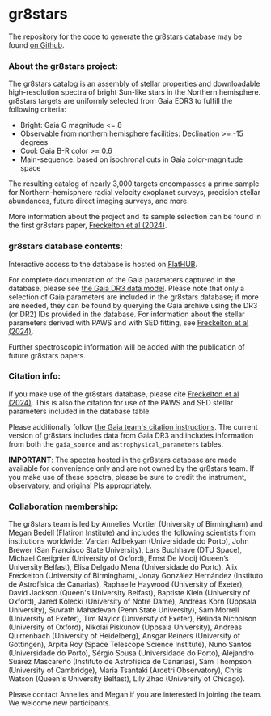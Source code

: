 # gr8stars

The repository for the code to generate [the gr8stars database](https://flathub.flatironinstitute.org/gr8) may be found [on Github](https://github.com/megbedell/gr8stars).

### About the gr8stars project:

The gr8stars catalog is an assembly of stellar properties and downloadable high-resolution spectra of bright Sun-like stars in the Northern hemisphere.
gr8stars targets are uniformly selected from Gaia EDR3 to fulfill the following criteria:
- Bright: Gaia G magnitude <= 8
- Observable from northern hemisphere facilities: Declination >= -15 degrees
- Cool: Gaia B-R color >= 0.6
- Main-sequence: based on isochronal cuts in Gaia color-magnitude space

The resulting catalog of nearly 3,000 targets encompasses a prime sample for Northern-hemisphere radial velocity exoplanet surveys, precision stellar abundances, future direct imaging surveys, and more.

More information about the project and its sample selection can be found in the first gr8stars paper, [Freckelton et al (2024)](https://ui.adsabs.harvard.edu/abs/2025MNRAS.540.1786F/abstract). 

### gr8stars database contents:

Interactive access to the database is hosted on [FlatHUB](https://flathub.flatironinstitute.org/gr8).

For complete documentation of the Gaia parameters captured in the database, please see [the Gaia DR3 data model](https://gea.esac.esa.int/archive/documentation/GDR3/Gaia_archive/chap_datamodel/). Please note that only a selection of Gaia parameters are included in the gr8stars database; if more are needed, they can be found by querying the Gaia archive using the DR3 (or DR2) IDs provided in the database. For information about the stellar parameters derived with PAWS and with SED fitting, see [Freckelton et al (2024)](https://ui.adsabs.harvard.edu/abs/2025MNRAS.540.1786F/abstract).

Further spectroscopic information will be added with the publication of future gr8stars papers.

### Citation info:

If you make use of the gr8stars database, please cite [Freckelton et al (2024)](https://ui.adsabs.harvard.edu/abs/2025MNRAS.540.1786F/abstract). This is also the citation for use of the PAWS and SED stellar parameters included in the database table.

Please additionally follow [the Gaia team's citation instructions](https://www.cosmos.esa.int/web/gaia-users/credits). The current version of gr8stars includes data from Gaia DR3 and includes information from both the `gaia_source` and `astrophysical_parameters` tables.

**IMPORTANT**: The spectra hosted in the gr8stars database are made available for convenience only and are not owned by the gr8stars team. If you make use of these spectra, please be sure to credit the instrument, observatory, and original PIs appropriately.

### Collaboration membership:

The gr8stars team is led by Annelies Mortier (University of Birmingham) and Megan Bedell (Flatiron Institute) and includes the following scientists from institutions worldwide: Vardan Adibekyan (Universidade do Porto), John Brewer (San Francisco State University), Lars Buchhave (DTU Space), Michael Cretignier (University of Oxford), Ernst De Mooij (Queen’s University Belfast), Elisa Delgado Mena (Universidade do Porto), Alix Freckelton (University of Birmingham), Jonay González Hernández (Instituto de Astrofísica de Canarias), Raphaelle Haywood (University of Exeter), David Jackson (Queen's University Belfast), Baptiste Klein (University of Oxford), Jared Kolecki (University of Notre Dame), Andreas Korn (Uppsala University), Suvrath Mahadevan (Penn State University), Sam Morrell (University of Exeter), Tim Naylor (University of Exeter), Belinda Nicholson (University of Oxford), Nikolai Piskunov (Uppsala University), Andreas Quirrenbach (University of Heidelberg), Ansgar Reiners (University of Göttingen), Arpita Roy (Space Telescope Science Institute), Nuno Santos (Universidade do Porto), Sérgio Sousa (Universidade do Porto), Alejandro Suárez Mascareño (Instituto de Astrofísica de Canarias), Sam Thompson (University of Cambridge), Maria Tsantaki (Arcetri Observatory), Chris Watson (Queen's University Belfast), Lily Zhao (University of Chicago). 

Please contact Annelies and Megan if you are interested in joining the team. We welcome new participants.